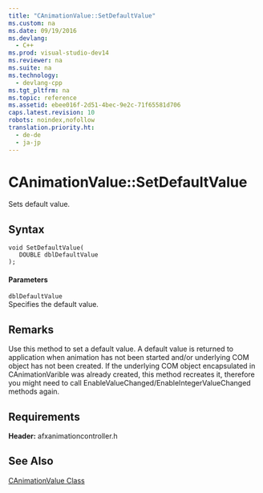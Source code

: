 ```yaml
---
title: "CAnimationValue::SetDefaultValue"
ms.custom: na
ms.date: 09/19/2016
ms.devlang: 
  - C++
ms.prod: visual-studio-dev14
ms.reviewer: na
ms.suite: na
ms.technology: 
  - devlang-cpp
ms.tgt_pltfrm: na
ms.topic: reference
ms.assetid: ebee016f-2d51-4bec-9e2c-71f65581d706
caps.latest.revision: 10
robots: noindex,nofollow
translation.priority.ht: 
  - de-de
  - ja-jp
---
```

# CAnimationValue::SetDefaultValue
Sets default value.  
  
## Syntax  
  
```  
void SetDefaultValue(  
   DOUBLE dblDefaultValue  
);  
```  
  
#### Parameters  
 `dblDefaultValue`  
 Specifies the default value.  
  
## Remarks  
 Use this method to set a default value. A default value is returned to application when animation has not been started and/or underlying COM object has not been created. If the underlying COM object encapsulated in CAnimationVarible was already created, this method recreates it, therefore you might need to call EnableValueChanged/EnableIntegerValueChanged methods again.  
  
## Requirements  
 **Header:** afxanimationcontroller.h  
  
## See Also  
 [CAnimationValue Class](../vs140/CAnimationValue-Class.md)